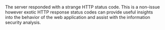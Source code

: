 The server responded with a strange HTTP status code. This is a non-issue
however exotic HTTP response status codes can provide useful insights
into the behavior of the web application and assist with the information
security analysis.
